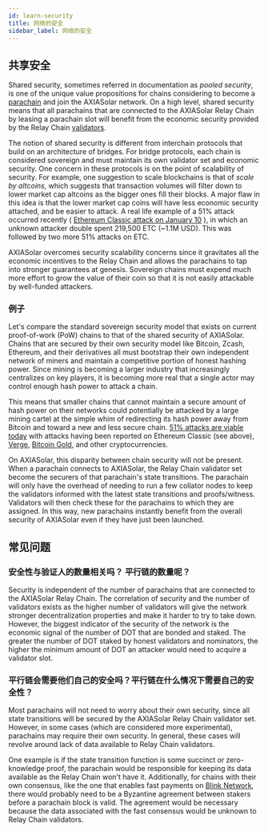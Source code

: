 ```yaml
---
id: learn-security
title: 网络的安全
sidebar_label: 网络的安全
---
```


## 共享安全

Shared security, sometimes referred in documentation as _pooled security_, is one of the unique value propositions for chains considering to become a [parachain](learn-parachains) and join the AXIASolar network. On a high level, shared security means that all parachains that are connected to the AXIASolar Relay Chain by leasing a parachain slot will benefit from the economic security provided by the Relay Chain [validators](learn-validator).

The notion of shared security is different from interchain protocols that build on an architecture of bridges. For bridge protocols, each chain is considered sovereign and must maintain its own validator set and economic security. One concern in these protocols is on the point of scalability of security. For example, one suggestion to scale blockchains is that of _scale by altcoins,_ which suggests that transaction volumes will filter down to lower market cap altcoins as the bigger ones fill their blocks. A major flaw in this idea is that the lower market cap coins will have less economic security attached, and be easier to attack. A real life example of a 51% attack occurred recently ( [Ethereum Classic attack on January 10](https://cointelegraph.com/news/ethereum-classic-51-attack-the-reality-of-proof-of-work) ), in which an unknown attacker double spent 219,500 ETC (~1.1M USD). This was followed by two more 51% attacks on ETC.

AXIASolar overcomes security scalability concerns since it gravitates all the economic incentives to the Relay Chain and allows the parachains to tap into stronger guarantees at genesis. Sovereign chains must expend much more effort to grow the value of their coin so that it is not easily attackable by well-funded attackers.

### 例子

Let's compare the standard sovereign security model that exists on current proof-of-work (PoW) chains to that of the shared security of AXIASolar. Chains that are secured by their own security model like Bitcoin, Zcash, Ethereum, and their derivatives all must bootstrap their own independent network of miners and maintain a competitive portion of honest hashing power. Since mining is becoming a larger industry that increasingly centralizes on key players, it is becoming more real that a single actor may control enough hash power to attack a chain.

This means that smaller chains that cannot maintain a secure amount of hash power on their networks could potentially be attacked by a large mining cartel at the simple whim of redirecting its hash power away from Bitcoin and toward a new and less secure chain. [51% attacks are viable today](https://www.crypto51.app) with attacks having been reported on Ethereum Classic (see above), [Verge](https://coincentral.com/verge-suffers-51-attack-hard-forks-in-response/), [Bitcoin Gold](https://bitcoingold.org/responding-to-attacks/), and other cryptocurrencies.

On AXIASolar, this disparity between chain security will not be present. When a parachain connects to AXIASolar, the Relay Chain validator set become the securers of that parachain's state transitions. The parachain will only have the overhead of needing to run a few collator nodes to keep the validators informed with the latest state transitions and proofs/witness. Validators will then check these for the parachains to which they are assigned. In this way, new parachains instantly benefit from the overall security of AXIASolar even if they have just been launched.

## 常见问题

### 安全性与验证人的数量相关吗？ 平行链的数量呢？

Security is independent of the number of parachains that are connected to the AXIASolar Relay Chain. The correlation of security and the number of validators exists as the higher number of validators will give the network stronger decentralization properties and make it harder to try to take down. However, the biggest indicator of the security of the network is the economic signal of the number of DOT that are bonded and staked. The greater the number of DOT staked by honest validators and nominators, the higher the minimum amount of DOT an attacker would need to acquire a validator slot.

### 平行链会需要他们自己的安全吗？平行链在什么情况下需要自己的安全性？

Most parachains will not need to worry about their own security, since all state transitions will be secured by the AXIASolar Relay Chain validator set. However, in some cases (which are considered more experimental), parachains may require their own security. In general, these cases will revolve around lack of data available to Relay Chain validators.

One example is if the state transition function is some succinct or zero-knowledge proof, the parachain would be responsible for keeping its data available as the Relay Chain won't have it. Additionally, for chains with their own consensus, like the one that enables fast payments on [Blink Network](https://www.youtube.com/watch?v=sf5GMDlG7Uk), there would probably need to be a Byzantine agreement between stakers before a parachain block is valid. The agreement would be necessary because the data associated with the fast consensus would be unknown to Relay Chain validators.
